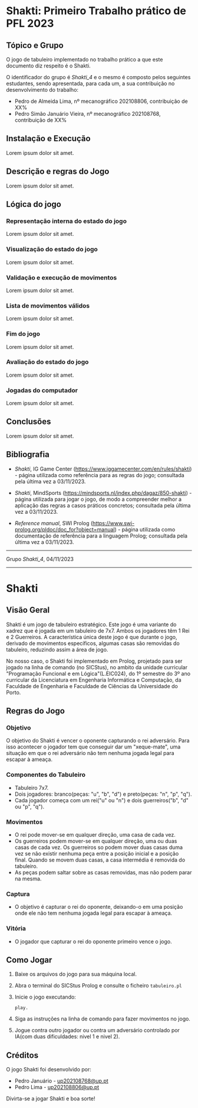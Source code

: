 # Shakti: Primeiro Trabalho prático de PFL 2023

## Tópico e Grupo

O jogo de tabuleiro implementado no trabalho prático a que este documento diz respeito é o Shakti.

O identificador do grupo é _Shakti\_4_ e o mesmo é composto pelos seguintes estudantes, sendo apresentada, para cada um, a sua contribuição no desenvolvimento do trabalho:

- Pedro de Almeida Lima, nº mecanográfico 202108806, contribuição de XX%
- Pedro Simão Januário Vieira, nº mecanográfico 202108768, contribuição de XX%

## Instalação e Execução

Lorem ipsum dolor sit amet.

## Descrição e regras do Jogo

Lorem ipsum dolor sit amet.

## Lógica do jogo

### Representação interna do estado do jogo

Lorem ipsum dolor sit amet.

### Visualização do estado do jogo

Lorem ipsum dolor sit amet.

### Validação e execução de movimentos

Lorem ipsum dolor sit amet.

### Lista de movimentos válidos

Lorem ipsum dolor sit amet.

### Fim do jogo

Lorem ipsum dolor sit amet.

### Avaliação do estado do jogo

Lorem ipsum dolor sit amet.

### Jogadas do computador

Lorem ipsum dolor sit amet.

## Conclusões

Lorem ipsum dolor sit amet.

## Bibliografia

- _Shakti_, IG Game Center (https://www.iggamecenter.com/en/rules/shakti) - página utilizada como referência para as regras do jogo; consultada pela última vez a 03/11/2023.

- _Shakti_, MindSports (https://mindsports.nl/index.php/dagaz/850-shakti) - página utilizada para jogar o jogo, de modo a compreender melhor a aplicação das regras a casos práticos concretos; consultada pela última vez a 03/11/2023.

- _Reference manual_, SWI Prolog (https://www.swi-prolog.org/pldoc/doc_for?object=manual) - página utilizada como documentação de referência para a linguagem Prolog; consultada pela última vez a 03/11/2023.

***

Grupo _Shakti\_4_, 04/11/2023


***


# Shakti

## Visão Geral

Shakti é um jogo de tabuleiro estratégico. Este jogo é uma variante do xadrez que é jogada em um tabuleiro de 7x7. Ambos os jogadores têm 1 Rei e 2 Guerreiros. A característica única deste jogo é que durante o jogo, derivado de movimentos específicos, algumas casas são removidas do tabuleiro, reduzindo assim a área de jogo.

No nosso caso, o Shakti foi implementado em Prolog, projetado para ser jogado na linha de comando (no SICStus), no ambito da unidade curricular "Programação Funcional e em Lógica"(L.EIC024), do 1º semestre do 3º ano curricular da Licenciatura em Engenharia Informática e Computação, da Faculdade de Engenharia e Faculdade de Ciências da Universidade do Porto.

## Regras do Jogo

### Objetivo

O objetivo do Shakti é vencer o oponente capturando o rei adversário. Para isso acontecer o jogador tem que conseguir dar um "xeque-mate", uma situação em que o rei adversário não tem nenhuma jogada legal para escapar à ameaça. 

### Componentes do Tabuleiro

- Tabuleiro 7x7.
- Dois jogadores: branco(peças: "u", "b", "d") e preto(peças: "n", "p", "q").
- Cada jogador começa com um rei("u" ou "n") e dois guerreiros("b", "d" ou "p", "q").

### Movimentos

- O rei pode mover-se em qualquer direção, uma casa de cada vez.
- Os guerreiros podem mover-se em qualquer direção, uma ou duas casas de cada vez. 
Os guerreiros so podem mover duas casas duma vez se não existir nenhuma peça entre a posição inicial e a posição final.
Quando se movem duas casas, a casa intermédia é removida do tabuleiro.
- As peças podem saltar sobre as casas removidas, mas não podem parar na mesma.

### Captura

- O objetivo é capturar o rei do oponente, deixando-o em uma posição onde ele não tem nenhuma jogada legal para escapar à ameaça. 

### Vitória

- O jogador que capturar o rei do oponente primeiro vence o jogo.

## Como Jogar

1. Baixe os arquivos do jogo para sua máquina local.

3. Abra o terminal do SICStus Prolog e consulte o ficheiro `tabuleiro.pl`

4. Inicie o jogo executando:

   ```
   play.
   ```

5. Siga as instruções na linha de comando para fazer movimentos no jogo.

6. Jogue contra outro jogador ou contra um adversário controlado por IA(com duas dificuldades: nivel 1 e nivel 2).

## Créditos

O jogo Shakti foi desenvolvido por:
- Pedro Januário - up202108768@up.pt
- Pedro Lima - up202108806@up.pt

Divirta-se a jogar Shakti e boa sorte!
